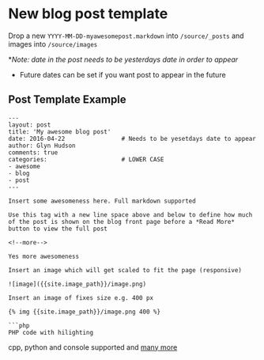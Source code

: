 # New blog post template

Drop a new `YYYY-MM-DD-myawesomepost.markdown` into `/source/_posts` and images into `/source/images`

**Note: date in the post needs to be yesterdays date in order to appear*
 - Future dates can be set if you want post to appear in the future
 
## Post Template Example

```
---
layout: post
title: 'My awesome blog post'
date: 2016-04-22                # Needs to be yesetdays date to appear
author: Glyn Hudson
comments: true
categories:                     # LOWER CASE
- awesome
- blog
- post
---

Insert some awesomeness here. Full markdown supported

Use this tag with a new line space above and below to define how much of the post is shown on the blog front page before a *Read More* button to view the full post

<!--more-->

Yes more awesomeness

Insert an image which will get scaled to fit the page (responsive)

![image]({{site.image_path}}/image.png)

Insert an image of fixes size e.g. 400 px

{% img {{site.image_path}}/image.png 400 %}

```php
PHP code with hilighting

```
cpp, python and console supported and [many more](http://coapp.org/reference/garrett-flavored-markdown.html#cod)

```
